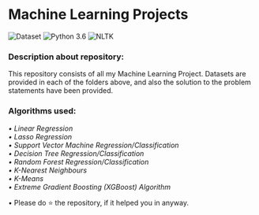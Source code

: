 # Machine Learning Projects
![Dataset](https://img.shields.io/badge/Dataset-Kaggle-blue.svg) ![Python 3.6](https://img.shields.io/badge/Python-3.6-brightgreen.svg) ![NLTK](https://img.shields.io/badge/Library-sklearn-orange.svg)

### Description about repository:
This repository consists of all my Machine Learning Project. Datasets are provided in each of the folders above, and also the solution to the problem statements have been provided. 

### Algorithms used:
_• Linear Regression_<br/>
_• Lasso Regression_<br/>
_• Support Vector Machine Regression/Classification_<br/>
_• Decision Tree Regression/Classification_<br/>
_• Random Forest Regression/Classification_<br/>
_• K-Nearest Neighbours_<br/>
_• K-Means_<br/>
_• Extreme Gradient Boosting (XGBoost) Algorithm_<br/>

• Please do ⭐ the repository, if it helped you in anyway.
